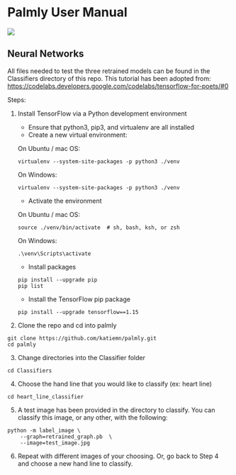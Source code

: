 # Palmly User Manual 

![](Documents/palmly-poster.png)

## Neural Networks

All files needed to test the three retrained models can be found in the Classifiers directory of this repo. This tutorial has been adopted from: https://codelabs.developers.google.com/codelabs/tensorflow-for-poets/#0 

Steps:  
1. Install TensorFlow via a Python development environment 
    * Ensure that python3, pip3, and virtualenv are all installed 
    * Create a new virtual environment:  

    On Ubuntu / mac OS:
    ```
    virtualenv --system-site-packages -p python3 ./venv
    ```
    On Windows:
    ```
    virtualenv --system-site-packages -p python3 ./venv
    ```
    * Activate the environment

    On Ubuntu / mac OS:
    ```
    source ./venv/bin/activate  # sh, bash, ksh, or zsh
    ```
    On Windows:
    ```
    .\venv\Scripts\activate
    ```
    * Install packages
    ```
    pip install --upgrade pip
    pip list  
    ```
    * Install the TensorFlow pip package 
    ```
    pip install --upgrade tensorflow==1.15
    ```
2. Clone the repo and cd into palmly
```
git clone https://github.com/katiemn/palmly.git
cd palmly
```
3. Change directories into the Classifier folder 
```
cd Classifiers
```
4. Choose the hand line that you would like to classify (ex: heart line)
```
cd heart_line_classifier
```
5. A test image has been provided in the directory to classify. You can classify this image, or any other, with the following:
```
python -m label_image \    
    --graph=retrained_graph.pb  \
    --image=test_image.jpg
```
6. Repeat with different images of your choosing. Or, go back to Step 4 and choose a new hand line to classify. 





